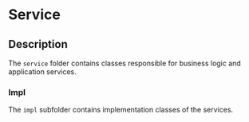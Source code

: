 # Service

## Description
The `service` folder contains classes responsible for business logic and application services.

### Impl
The `impl` subfolder contains implementation classes of the services.
